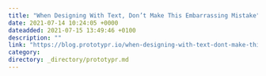 ```yaml
---
title: "When Designing With Text, Don’t Make This Embarrassing Mistake"
date: 2021-07-14 10:24:05 +0000
dateadded: 2021-07-15 13:49:46 +0100
description: ""
link: "https://blog.prototypr.io/when-designing-with-text-dont-make-this-embarrassing-mistake-e176e4c031a1?source=rss----eb297ea1161a---4"
category:
directory: _directory/prototypr.md
---
```

